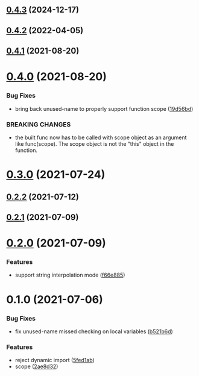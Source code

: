 ## [0.4.3](https://github.com/3cp/scoped-eval/compare/v0.4.2...v0.4.3) (2024-12-17)



## [0.4.2](https://github.com/3cp/scoped-eval/compare/v0.4.1...v0.4.2) (2022-04-05)



## [0.4.1](https://github.com/3cp/scoped-eval/compare/v0.4.0...v0.4.1) (2021-08-20)



# [0.4.0](https://github.com/3cp/scoped-eval/compare/v0.3.0...v0.4.0) (2021-08-20)


### Bug Fixes

* bring back unused-name to properly support function scope ([19d56bd](https://github.com/3cp/scoped-eval/commit/19d56bd3e9e37a7faf5264c2abfdc53c00cdd090))


### BREAKING CHANGES

* the built func now has to be called with scope
object as an argument like func(scope). The scope object is not
the "this" object in the function.



# [0.3.0](https://github.com/3cp/scoped-eval/compare/v0.2.2...v0.3.0) (2021-07-24)



## [0.2.2](https://github.com/3cp/scoped-eval/compare/v0.2.1...v0.2.2) (2021-07-12)



## [0.2.1](https://github.com/3cp/scoped-eval/compare/v0.2.0...v0.2.1) (2021-07-09)



# [0.2.0](https://github.com/3cp/scoped-eval/compare/v0.1.0...v0.2.0) (2021-07-09)


### Features

* support string interpolation mode ([f66e885](https://github.com/3cp/scoped-eval/commit/f66e8851afbbf75d7be009f137c4f0535743d671))



# 0.1.0 (2021-07-06)


### Bug Fixes

* fix unused-name missed checking on local variables ([b521b6d](https://github.com/3cp/scoped-eval/commit/b521b6d9007430099e1ee50b1149e0351b7bd58a))


### Features

* reject dynamic import ([5fed1ab](https://github.com/3cp/scoped-eval/commit/5fed1abe54fce0ab4a3e0c4fb7ecd760a0b4870a))
* scope ([2ae8d32](https://github.com/3cp/scoped-eval/commit/2ae8d3296d616fb5675f68872e13733486fba686))




